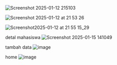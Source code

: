 ![Screenshot 2025-01-12 215103](https://github.com/user-attachments/assets/1f5ce40a-09fc-4d70-93ed-8d4774989c7c)

![Screenshot 2025-01-12 at 21 53 26](https://github.com/user-attachments/assets/6160ebb1-c682-40fa-a54e-d565862b85ad)

![Screenshot2025-01-12 at 21 55 15_29](https://github.com/user-attachments/assets/8ace475c-ca59-4c83-8996-1bc729bb5323)


detal mahasiswa ![Screenshot 2025-01-15 141049](https://github.com/user-attachments/assets/0346d6d3-4f09-4a99-ae20-f3dd0c1f0957)

tambah data ![image](https://github.com/user-attachments/assets/9207e1c5-40a6-4fe8-b185-9ac216ada61c)

home ![image](https://github.com/user-attachments/assets/5c260d1a-2802-4688-b44f-817fc7b534c4)
